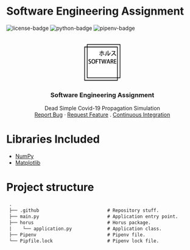 # Software Engineering Assignment
![license-badge] ![python-badge] ![pipenv-badge]
<!-- PROJECT LOGO -->
<br />
<div align="center">
  <a href="https://github.com/thiago-rezende/se-covid-assignment">
    <img src="https://github.com/thiago-rezende/se-covid-assignment/raw/main/.github/logo.png" alt="Logo" width="100" height="100">
  </a>

  <h3 align="center">Software Engineering Assignment</h3>
  <p align="center">
    Dead Simple Covid-19 Propagation Simulation
    <br />
    <a href="https://github.com/thiago-rezende/se-covid-assignment/issues">Report Bug</a>
    ·
    <a href="https://github.com/thiago-rezende/se-covid-assignment/issues">Request Feature</a>
    .
    <a href="https://github.com/thiago-rezende/se-covid-assignment/actions">Continuous Integration</a>
  </p>
</div>

# Libraries Included
 - [NumPy][numpy-url]
 - [Matplotlib][matplotlib-url]

# Project structure
```
 .
 ├── .github                         # Repository stuff.
 ├── main.py                         # Application entry point.
 ├── horus                           # Horus package.
 |    └── application.py             # Application class.
 ├── Pipenv                          # Pipenv file.
 └── Pipfile.lock                    # Pipenv lock file.
```

<!-- Links -->
[python-url]: https://www.python.org/
[matplotlib-url]: https://matplotlib.org/
[numpy-url]: https://numpy.org/

<!-- Badges -->
[license-badge]: https://img.shields.io/github/license/thiago-rezende/se-covid-assignment?style=flat-square
[pipenv-badge]: https://img.shields.io/badge/Pipenv-2020.11-blueviolet.svg?style=flat-square
[python-badge]: https://img.shields.io/github/pipenv/locked/python-version/thiago-rezende/se-covid-assignment?style=flat-square
